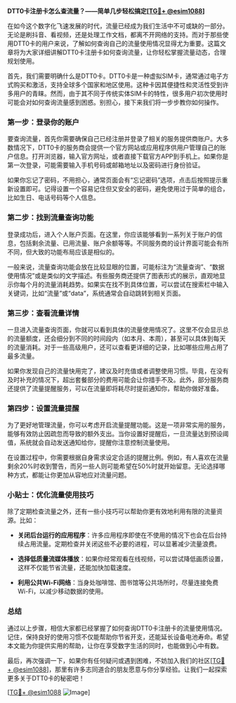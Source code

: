 **DTT0卡注册卡怎么查流量？——简单几步轻松搞定[[TG💪+ @esim1088](https://t.me/s/esim1088)]**

在如今这个数字化飞速发展的时代，流量已经成为我们生活中不可或缺的一部分。无论是刷抖音、看视频，还是处理工作文档，都离不开网络的支持。而对于那些使用DTT0卡的用户来说，了解如何查询自己的流量使用情况显得尤为重要。这篇文章将为大家详细讲解DTT0卡注册卡如何查询流量，让你轻松掌握流量动态，合理规划使用。

首先，我们需要明确什么是DTT0卡。DTT0卡是一种虚拟SIM卡，通常通过电子方式购买和激活，支持全球多个国家和地区使用。这种卡因其便捷性和灵活性受到许多用户的青睐。然而，由于其不同于传统实体SIM卡的特性，很多用户初次使用时可能会对如何查询流量感到困惑。别担心，接下来我们将一步步教你如何操作。

### 第一步：登录你的账户

要查询流量，首先你需要确保自己已经注册并登录了相关的服务提供商账户。大多数情况下，DTT0卡的服务商会提供一个官方网站或应用程序供用户管理自己的账户信息。打开浏览器，输入官方网址，或者直接下载官方APP到手机上。如果你是第一次登录，可能需要输入手机号码或邮箱地址以及密码进行身份验证。

如果你忘记了密码，不用担心，通常页面会有“忘记密码”选项，点击后按照提示重新设置即可。记得设置一个容易记住但又安全的密码，避免使用过于简单的组合，比如生日、电话号码等个人信息。

### 第二步：找到流量查询功能

登录成功后，进入个人账户页面。在这里，你应该能够看到一系列关于账户的信息，包括剩余流量、已用流量、账户余额等等。不同服务商的设计界面可能会有所不同，但大致的功能布局应该是相似的。

一般来说，流量查询功能会放在比较显眼的位置，可能标注为“流量查询”、“数据使用情况”或是类似的文字描述。有些服务商还提供了图表形式的展示，直观地显示你每个月的流量消耗趋势。如果实在找不到具体位置，可以尝试在搜索栏中输入关键词，比如“流量”或“data”，系统通常会自动跳转到相关页面。

### 第三步：查看流量详情

一旦进入流量查询页面，你就可以看到具体的流量使用情况了。这里不仅会显示总的流量额度，还会细分到不同的时间段内（如本月、本周），甚至可以具体到每天的流量消耗。对于一些高级用户，还可以查看更详细的记录，比如哪些应用占用了最多流量。

如果你发现自己的流量快用完了，建议及时充值或者调整使用习惯。毕竟，在没有及时补充的情况下，超出套餐部分的费用可能会让你措手不及。此外，部分服务商还提供了流量提醒服务，可以在流量即将耗尽时提前通知你，帮助你做好准备。

### 第四步：设置流量提醒

为了更好地管理流量，你可以考虑开启流量提醒功能。这是一项非常实用的服务，能够有效防止因疏忽而导致的额外支出。当你设置好提醒后，一旦流量达到预设阈值，系统就会自动发送通知给你，提醒你注意控制流量使用。

在设置过程中，你需要根据自身需求设定合适的提醒比例。例如，有人喜欢在流量剩余20%时收到警告，而另一些人则可能希望在50%时就开始留意。无论选择哪种方式，都能让你更加从容地应对流量问题。

### 小贴士：优化流量使用技巧

除了定期检查流量之外，还有一些小技巧可以帮助你更有效地利用有限的流量资源。比如：

- **关闭后台运行的应用程序**：许多应用程序即使在不使用的情况下也会在后台持续占用流量。定期检查并关闭这些不必要的进程，可以显著减少流量浪费。
  
- **选择低质量流媒体播放**：如果你经常观看在线视频，可以尝试降低画质设置，这样不仅能节省流量，还能加快加载速度。

- **利用公共Wi-Fi网络**：当身处咖啡馆、图书馆等公共场所时，尽量连接免费Wi-Fi，以减少移动数据的使用。

### 总结

通过以上步骤，相信大家都已经掌握了如何查询DTT0卡注册卡的流量使用情况。记住，保持良好的使用习惯不仅能帮助你节省开支，还能延长设备电池寿命。希望本文能为你提供实用的帮助，让你在享受数字生活的同时，也能做到心中有数。

最后，再次强调一下，如果你有任何疑问或遇到困难，不妨加入我们的社区[[TG💪+ @esim1088](https://t.me/s/esim1088)]，那里有许多志同道合的朋友愿意与你分享经验。让我们一起探索更多关于DTT0卡的秘密吧！

[[TG💪+ @esim1088](https://t.me/s/esim1088) ![Image](https://i.postimg.cc/4NQfJmqS/Snipaste-2025-05-13-00-14-12.png)]